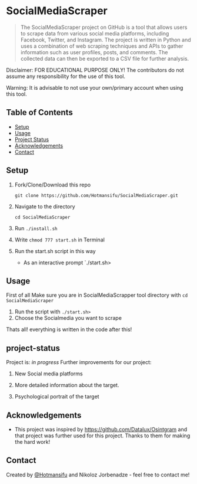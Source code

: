# SocialMediaScraper
> The SocialMediaScraper project on GitHub is a tool that allows users to scrape data from various social media platforms, including Facebook, Twitter, and Instagram. The project is written in Python and uses a combination of web scraping techniques and APIs to gather information such as user profiles, posts, and comments. The collected data can then be exported to a CSV file for further analysis.

Disclaimer: FOR EDUCATIONAL PURPOSE ONLY! The contributors do not assume any responsibility for the use of this tool.

Warning: It is advisable to not use your own/primary account when using this tool.
## Table of Contents
* [Setup](#setup)
* [Usage](#usage)
* [Project Status](#project-status)
* [Acknowledgements](#acknowledgements)
* [Contact](#contact)
<!-- * [License](#license) -->

## Setup
1. Fork/Clone/Download this repo

    `git clone https://github.com/Hotmansifu/SocialMediaScraper.git`

2. Navigate to the directory

    `cd SocialMediaScraper`

3. Run `./install.sh`

4. Write `chmod 777 start.sh` in Terminal

5. Run the start.sh script in this way

    * As an interactive prompt `./start.sh>

## Usage
First of all Make sure you are in SocialMediaScrapper tool directory  with `cd SocialMediaScraper` 

1. Run the script with `./start.sh>`
2. Choose the Socialmedia you want to scrape

Thats all! everything is written in the code after this!
## project-status
Project is: _in progress_
Further improvements for our project:
1. New Social media platforms

2. More detailed information about the target.

3. Psychological portrait of the target

## Acknowledgements

- This project was inspired by https://github.com/Datalux/Osintgram and that project was further used for this project. Thanks to them for making the hard work!
## Contact
Created by [@Hotmansifu](https://github.com/Hotmansifu) and Nikoloz Jorbenadze - feel free to contact me!



